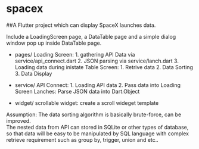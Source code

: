 # spacex

##A Flutter project which can display SpaceX launches data.



Include a LoadingScreen page, a DataTable page and a simple dialog window pop up inside DataTable page.


- pages/
    Loading Screen: 1. gathering API Data via service/api_connect.dart
                    2. JSON parsing via service/lanch.dart
                    3. Loading data during inistate
    Table Screen: 1. Retrive data
                  2. Data Sorting
                  3. Data Display
- service/
    API Connect:  1. Loading API data
                  2. Pass data into Loading Screen
    Lanches: Parse JSON data into Dart.Object

- widget/
    scrollable widget: create a scroll wideget template


Assumption: 
The data sorting algorithm is basically brute-force, can be improved. \
The nested data from API can stored in SQLite or other types of database, so that data will be easy to be manipulated by SQL language with complex retrieve requirement such as group by, trigger, union and etc..
